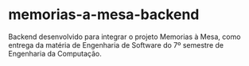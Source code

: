 # memorias-a-mesa-backend
Backend desenvolvido para integrar o projeto Memorias à Mesa, como entrega da matéria de Engenharia de Software do 7º semestre de Engenharia da Computação.
